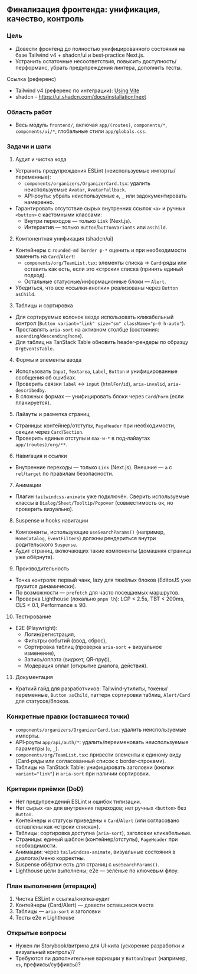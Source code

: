 ## Финализация фронтенда: унификация, качество, контроль

### Цель

- Довести фронтенд до полностью унифицированного состояния на базе Tailwind v4 + shadcn/ui и best‑practice Next.js.
- Устранить остаточные несоответствия, повысить доступность/перформанс, убрать предупреждения линтера, дополнить тесты.

Ссылка (референс)
- Tailwind v4 (референс по интеграции): [Using Vite](https://tailwindcss.com/docs/installation/using-vite)
- shadcn - https://ui.shadcn.com/docs/installation/next 

### Область работ

- Весь модуль `frontend/`, включая `app/(routes)`, `components/*`, `components/ui/*`, глобальные стили `app/globals.css`.

### Задачи и шаги

1) Аудит и чистка кода
- Устранить предупреждения ESLint (неиспользуемые импорты/переменные):
  - `components/organizers/OrganizerCard.tsx`: удалить неиспользуемые `Avatar`, `AvatarFallback`.
  - API‑роуты: убрать неиспользуемые `e`, `_` или задокументировать намеренно.
- Гарантировать отсутствие сырых внутренних ссылок `<a>` и ручных `<button>` с кастомными классами:
  - Внутри переходов — только `Link` (Next.js).
  - Интерактив — только `Button`/`buttonVariants` или `asChild`.

2) Компонентная унификация (shadcn/ui)
- Контейнеры с `rounded-md border p-*` оценить и при необходимости заменить на `Card`/`Alert`:
  - `components/org/TeamList.tsx`: элементы списка → `Card`‑ряды или оставить как есть, если это «строки» списка (принять единый подход).
  - Остальные статусные/информационные блоки — `Alert`.
- Убедиться, что все «ссылки‑кнопки» реализованы через `Button asChild`.

3) Таблицы и сортировка
- Для сортируемых колонок везде использовать кликабельный контрол (`Button variant="link" size="sm" className="p-0 h-auto"`).
- Проставлять `aria-sort` на активном столбце (состояния: `ascending`/`descending`/`none`).
- Для таблиц на TanStack Table обновить header‑рендеры по образцу `OrgEventsTable`.

4) Формы и элементы ввода
- Использовать `Input`, `Textarea`, `Label`, `Button` и унифицированные сообщения об ошибках.
- Проверить связки `label` ↔ `input` (`htmlFor`/`id`), `aria-invalid`, `aria-describedby`.
- В сложных формах — унифицировать блоки через `Card`/`Form` (если планируется).

5) Лайауты и разметка страниц
- Страницы: контейнер/отступы, `PageHeader` при необходимости, секции через `Card`/`Section`.
- Проверить единые отступы и `max-w-*` в под‑лайаутах `app/(routes)/org/**`.

6) Навигация и ссылки
- Внутренние переходы — только `Link` (Next.js). Внешние — `a` с `rel`/`target` по правилам безопасности.

7) Анимации
- Плагин `tailwindcss-animate` уже подключён. Сверить используемые классы в `Dialog/Sheet/Tooltip/Popover` (совместимость ок, но проверить визуально).

8) Suspense и hooks навигации
- Компоненты, использующие `useSearchParams()` (например, `HomeCatalog`, `EventFilters`) должны рендериться внутри родительского `Suspense`.
- Аудит страниц, включающих такие компоненты (домашняя страница уже обёрнута).

9) Производительность
- Точка контроля: первый чанк, lazy для тяжёлых блоков (EditorJS уже грузится динамически).
- По возможности — `prefetch` для часто посещаемых маршрутов.
- Проверка Lighthouse (локально `pnpm lh`): LCP < 2.5s, TBT < 200ms, CLS < 0.1, Performance ≥ 90.

10) Тестирование
- E2E (Playwright):
  - Логин/регистрация,
  - Фильтры событий (ввод, сброс),
  - Сортировка таблиц (проверка `aria-sort` + визуальное изменение),
  - Запись/оплата (виджет, QR‑пруф),
  - Модерация оплат (открытие диалога, действия).

11) Документация
- Краткий гайд для разработчиков: Tailwind‑утилиты, токены/переменные, `Button asChild`, паттерн сортировки таблиц, `Alert/Card` для статусов/блоков.

### Конкретные правки (оставшиеся точки)

- `components/organizers/OrganizerCard.tsx`: удалить неиспользуемые импорты.
- API‑роуты `app/api/auth/*`: удалить/переименовать неиспользуемые параметры (`e`, `_`).
- `components/org/TeamList.tsx`: привести элементы к единому виду (Card‑ряды или согласованный список с border‑строками).
- Таблицы на TanStack Table: унифицировать заголовки (кнопки `variant="link"`) и `aria-sort` при наличии сортировки.

### Критерии приёмки (DoD)

- Нет предупреждений ESLint и ошибок типизации.
- Нет сырых `<a>` для внутренних переходов; нет ручных `<button>` без `Button`.
- Контейнеры и статусы приведены к `Card`/`Alert` (или согласовано оставлены как «строки списка»).
- Таблицы: сортировка доступна (`aria-sort`), заголовки кликабельные.
- Страницы: единый шаблон (контейнер/отступы), `PageHeader` при необходимости.
- Анимации: через `tailwindcss-animate`, визуальные состояния в диалогах/меню корректны.
- Suspense обёртки есть для страниц с `useSearchParams()`.
- Lighthouse цели выполнены; e2e — зелёные по ключевым флоу.

### План выполнения (итерации)

1. Чистка ESLint и ссылка/кнопка‑аудит
2. Контейнеры (Card/Alert) — довести оставшиеся места
3. Таблицы — `aria-sort` и заголовки
4. Тесты e2e и Lighthouse

### Открытые вопросы

- Нужен ли Storybook/витрина для UI‑кита (ускорение разработки и визуальный контроль)?
- Требуются ли дополнительные вариации у `Button`/`Input` (например, `xs`, префиксы/суффиксы)?


